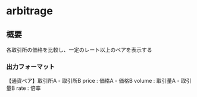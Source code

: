# arbitrage

## 概要
各取引所の価格を比較し、一定のレート以上のペアを表示する

### 出力フォーマット

【通貨ペア】取引所A - 取引所B
price : 価格A - 価格B
volume : 取引量A - 取引量B
rate : 倍率
